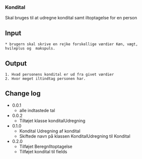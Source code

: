 

### Kondital

Skal bruges til at udregne kondital samt iltoptagelse for en person

## Input
    * brugern skal skrive en rejke forskellige værdier Køn, vægt, hvileplus og  makspuls.
    
## Output
    1. Hvad personens kondital er ud fra givet værdier
    2. Hvor meget iltindtag personen har.

## Change log

* 0.0.1
    * alle indtastede tal
* 0.0.2
    * Tiltøjet klasse konditalUdregning
* 0.1.0
    * Kondital Udregning af kondital
    * Skiftede navn på klassen KonditalUdregning til Kondital
* 0.2.0
    * Tilføjet BeregnIltoptagelse
    * Tilføjet kondital til fields
